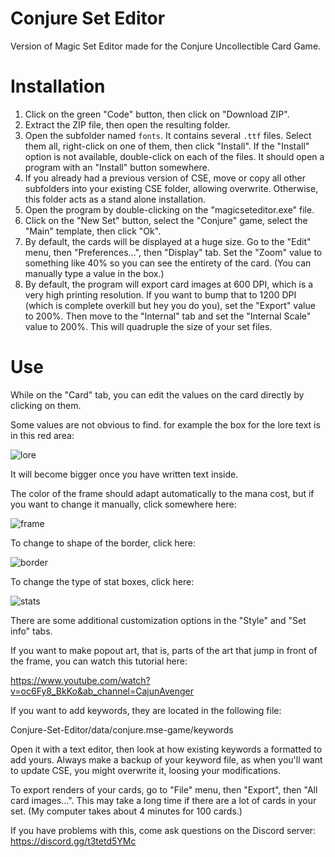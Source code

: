 # Conjure Set Editor
Version of Magic Set Editor made for the Conjure Uncollectible Card Game.

# Installation
1. Click on the green "Code" button, then click on "Download ZIP".
2. Extract the ZIP file, then open the resulting folder.
3. Open the subfolder named `fonts`. It contains several `.ttf` files. Select them all, right-click on one of them, then click "Install". If the "Install" option is not available, double-click on each of the files. It should open a program with an "Install" button somewhere.
4. If you already had a previous version of CSE, move or copy all other subfolders into your existing CSE folder, allowing overwrite. Otherwise, this folder acts as a stand alone installation.
5. Open the program by double-clicking on the "magicseteditor.exe" file.
6. Click on the "New Set" button, select the "Conjure" game, select the "Main" template, then click "Ok".
7. By default, the cards will be displayed at a huge size. Go to the "Edit" menu, then "Preferences...", then "Display" tab. Set the "Zoom" value to something like 40% so you can see the entirety of the card. (You can manually type a value in the box.)
8. By default, the program will export card images at 600 DPI, which is a very high printing resolution. If you want to bump that to 1200 DPI (which is complete overkill but hey you do you), set the "Export" value to 200%. Then move to the "Internal" tab and set the "Internal Scale" value to 200%. This will quadruple the size of your set files.

# Use
While on the "Card" tab, you can edit the values on the card directly by clicking on them.

Some values are not obvious to find. for example the box for the lore text is in this red area:

![lore](https://github.com/G-e-n-e-v-e-n-s-i-S/Conjure-Set-Editor/blob/main/readme_images/lore.png)

It will become bigger once you have written text inside.

The color of the frame should adapt automatically to the mana cost, but if you want to change it manually, click somewhere here:

![frame](https://github.com/G-e-n-e-v-e-n-s-i-S/Conjure-Set-Editor/blob/main/readme_images/frame.png)

To change to shape of the border, click here:

![border](https://github.com/G-e-n-e-v-e-n-s-i-S/Conjure-Set-Editor/blob/main/readme_images/border.png)

To change the type of stat boxes, click here:

![stats](https://github.com/G-e-n-e-v-e-n-s-i-S/Conjure-Set-Editor/blob/main/readme_images/stats.png)

There are some additional customization options in the "Style" and "Set info" tabs.

If you want to make popout art, that is, parts of the art that jump in front of the frame, you can watch this tutorial here:

https://www.youtube.com/watch?v=oc6Fy8_BkKo&ab_channel=CajunAvenger

If you want to add keywords, they are located in the following file:

Conjure-Set-Editor/data/conjure.mse-game/keywords

Open it with a text editor, then look at how existing keywords a formatted to add yours.
Always make a backup of your keyword file, as when you'll want to update CSE, you might overwrite it, loosing your modifications.

To export renders of your cards, go to "File" menu, then "Export", then "All card images...".
This may take a long time if there are a lot of cards in your set. (My computer takes about 4 minutes for 100 cards.)

If you have problems with this, come ask questions on the Discord server:
https://discord.gg/t3tetd5YMc
